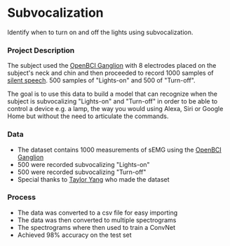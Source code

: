 # Subvocalization
Identify when to turn on and off the lights using subvocalization.
### Project Description
The subject used the [OpenBCI Ganglion](https://shop.openbci.com/products/pre-order-ganglion-board?variant=13461804483) with 8 electrodes placed on the subject's neck and chin and then proceeded to record 1000 samples of [silent speech](https://en.wikipedia.org/wiki/Subvocalization). 500 samples of "Lights-on" and 500 of "Turn-off".

The goal is to use this data to build a model that can recognize when the subject is subvocalizing "Lights-on" and "Turn-off" in order to be able to control a device e.g. a lamp, the way you would using Alexa, Siri or Google Home but without the need to articulate the commands.
### Data
- The dataset contains 1000 measurements of sEMG using the [OpenBCI Ganglion](https://shop.openbci.com/products/pre-order-ganglion-board?variant=13461804483)
- 500 were recorded subvocalizing "Lights-on"
- 500 were recorded subvocalizing "Turn-off"
- Special thanks to [Taylor Yang](https://github.com/rdmcolorz) who made the dataset
### Process
- The data was converted to a csv file for easy importing
- The data was then converted to multiple spectrograms
- The spectrograms where then used to train a ConvNet
- Achieved 98% accuracy on the test set
